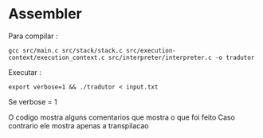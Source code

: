 # Assembler



Para compilar :

```
gcc src/main.c src/stack/stack.c src/execution-context/execution_context.c src/interpreter/interpreter.c -o tradutor
```

Executar :

```
export verbose=1 && ./tradutor < input.txt
```

Se verbose = 1

O codigo mostra alguns comentarios que mostra o que foi feito
Caso contrario ele mostra apenas a transpilacao